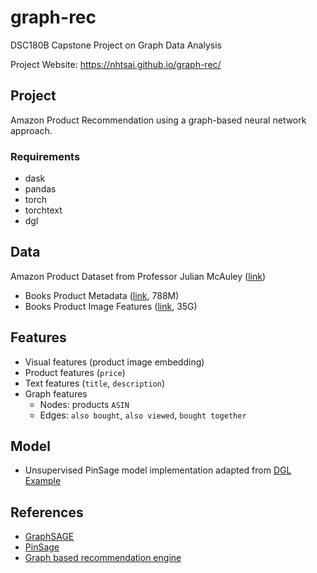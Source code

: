 # graph-rec
DSC180B Capstone Project on Graph Data Analysis

Project Website: https://nhtsai.github.io/graph-rec/

## Project
Amazon Product Recommendation using a graph-based neural network approach.

### Requirements
- dask
- pandas
- torch
- torchtext
- dgl

## Data
Amazon Product Dataset from Professor Julian McAuley ([link](http://jmcauley.ucsd.edu/data/amazon/links.html))
* Books Product Metadata ([link](http://snap.stanford.edu/data/amazon/productGraph/categoryFiles/meta_Books.json.gz), 788M)
* Books Product Image Features ([link](http://snap.stanford.edu/data/amazon/productGraph/image_features/categoryFiles/image_features_Books.b), 35G)

## Features
* Visual features (product image embedding)
* Product features (`price`)
* Text features (`title`, `description`)
* Graph features
  * Nodes: products `ASIN`
  * Edges: `also bought`, `also viewed`, `bought together`

## Model
* Unsupervised PinSage model implementation adapted from [DGL Example](https://github.com/dmlc/dgl/tree/master/examples/pytorch/pinsage)

## References
* [GraphSAGE](http://snap.stanford.edu/graphsage/)
* [PinSage](https://medium.com/pinterest-engineering/pinsage-a-new-graph-convolutional-neural-network-for-web-scale-recommender-systems-88795a107f48)
* [Graph based recommendation engine](https://towardsdatascience.com/graph-based-recommendation-engine-for-amazon-products-1a373e639263)

